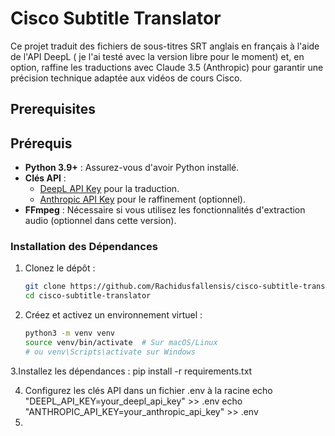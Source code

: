 # Cisco Subtitle Translator

Ce projet traduit des fichiers de sous-titres SRT anglais en français à l'aide de l'API DeepL ( je l'ai testé avec la version libre pour le moment) et, en option, raffine les traductions avec Claude 3.5 (Anthropic) pour garantir une précision technique adaptée aux vidéos de cours Cisco.

## Prerequisites

## Prérequis

- **Python 3.9+** : Assurez-vous d'avoir Python installé.
- **Clés API** :
  - [DeepL API Key](https://www.deepl.com/pro-api) pour la traduction.
  - [Anthropic API Key](https://www.anthropic.com) pour le raffinement (optionnel).
- **FFmpeg** : Nécessaire si vous utilisez les fonctionnalités d'extraction audio (optionnel dans cette version).

### Installation des Dépendances

1. Clonez le dépôt :
   ```bash
   git clone https://github.com/Rachidusfallensis/cisco-subtitle-translator.git
   cd cisco-subtitle-translator
   ```
2. Créez et activez un environnement virtuel :
   ```bash
   python3 -m venv venv
   source venv/bin/activate  # Sur macOS/Linux
   # ou venv\Scripts\activate sur Windows
   ```
3.Installez les dépendances : 
pip install -r requirements.txt

4. Configurez les clés API dans un fichier .env à la racine
echo "DEEPL_API_KEY=your_deepl_api_key" >> .env
echo "ANTHROPIC_API_KEY=your_anthropic_api_key" >> .env
5. 